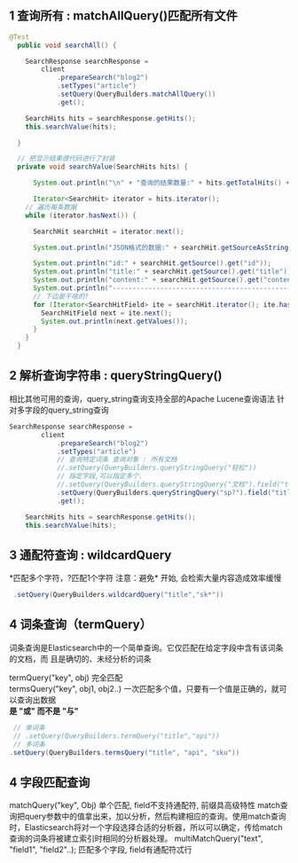 
## 1 查询所有 :  matchAllQuery()匹配所有文件

``` java
@Test
  public void searchAll() {

    SearchResponse searchResponse =
        client
            .prepareSearch("blog2")
            .setTypes("article")
            .setQuery(QueryBuilders.matchAllQuery())
            .get();

    SearchHits hits = searchResponse.getHits();
    this.searchValue(hits);

  }

  // 把显示结果德代码进行了封装
  private void searchValue(SearchHits hits) {

      System.out.println("\n" + "查询的结果数量:" + hits.getTotalHits() + "\n");

      Iterator<SearchHit> iterator = hits.iterator();
    // 遍历每条数据
    while (iterator.hasNext()) {

      SearchHit searchHit = iterator.next();

      System.out.println("JSON格式的数据:" + searchHit.getSourceAsString());

      System.out.println("id:" + searchHit.getSource().get("id"));
      System.out.println("title:" + searchHit.getSource().get("title"));
      System.out.println("content:" + searchHit.getSource().get("content"));
      System.out.println("------------------------------------------------");
      // 下边是干啥的?
      for (Iterator<SearchHitField> ite = searchHit.iterator(); ite.hasNext(); ) {
        SearchHitField next = ite.next();
        System.out.println(next.getValues());
      }
    }
  }
  ```
  ## 2 解析查询字符串 : queryStringQuery()
  
  相比其他可用的查询，query_string查询支持全部的Apache Lucene查询语法
  针对多字段的query_string查询
  
``` java
SearchResponse searchResponse =
        client
            .prepareSearch("blog2")
            .setTypes("article")
            // 查询特定词条 查询对象 : 所有文档
            //.setQuery(QueryBuilders.queryStringQuery("轻松"))
            // 指定字段,可以指定多个.
            //.setQuery(QueryBuilders.queryStringQuery("文档").field("title").field("content"))
            .setQuery(QueryBuilders.queryStringQuery("sp?").field("title"))
            .get();

    SearchHits hits = searchResponse.getHits();
    this.searchValue(hits);
  ```

## 3 通配符查询 : wildcardQuery

*匹配多个字符，?匹配1个字符
注意：避免\* 开始, 会检索大量内容造成效率缓慢

``` java
 .setQuery(QueryBuilders.wildcardQuery("title","sk*"))
```

## 4 词条查询（termQuery）

词条查询是Elasticsearch中的一个简单查询。它仅匹配在给定字段中含有该词条的文档，而
且是确切的、未经分析的词条

termQuery("key", obj) 完全匹配 <br>
termsQuery("key", obj1, obj2..)   一次匹配多个值，只要有一个值是正确的，就可以查询出数据 <br>
__是 "或" 而不是 "与"__

``` java
 // 单词条
 // .setQuery(QueryBuilders.termQuery("title","api"))
 // 多词条
.setQuery(QueryBuilders.termsQuery("title", "api", "sku"))
```

##  4 字段匹配查询

matchQuery("key", Obj) 单个匹配, field不支持通配符, 前缀具高级特性
     match查询把query参数中的值拿出来，加以分析，然后构建相应的查询。使用match查询
时，Elasticsearch将对一个字段选择合适的分析器，所以可以确定，传给match查询的词条将被建立索引时相同的分析器处理。
multiMatchQuery("text", "field1", "field2"..);  匹配多个字段, field有通配符忒行












  
